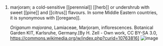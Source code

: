 1. marjoram; a cold-sensitive [[perennial]] [[herb]] or undershrub with sweet [[pine]] and [[citrus]] flavours. In some Middle Eastern countries, it is synonymous with [[oregano]].
   
   *Origanum majorana*, Lamiaceae, Marjoram, inflorescences. Botanical Garden KIT, Karlsruhe, Germany.[By H. Zell - Own work, CC BY-SA 3.0, https://commons.wikimedia.org/w/index.php?curid=10763816]
   ![image](https://upload.wikimedia.org/wikipedia/commons/thumb/5/5c/Origanum_majorana_002.JPG/360px-Origanum_majorana_002.JPG)